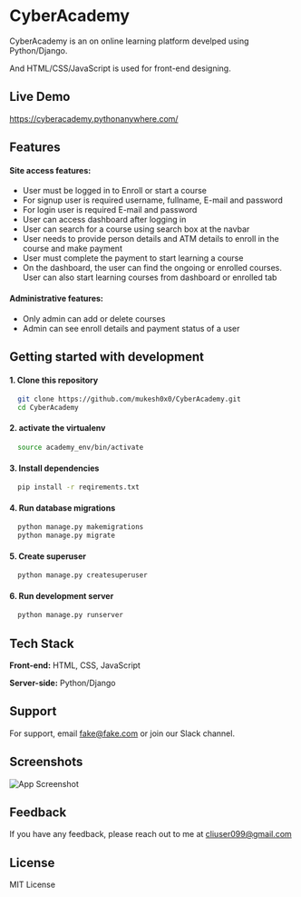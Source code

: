 # CyberAcademy

CyberAcademy is an on online learning platform develped using Python/Django.

And HTML/CSS/JavaScript is used for front-end designing. 


## Live Demo

https://cyberacademy.pythonanywhere.com/


## Features

#### Site access features:
- User must be logged in to Enroll or start a course
- For signup user is required username, fullname, E-mail and password
- For login user is required E-mail and password
- User can access dashboard after logging in
- User can search for a course using search box at the navbar
- User needs to provide person details and ATM details to enroll in the course and make payment
- User must complete the payment to start learning a course
- On the dashboard, the user can find the ongoing or enrolled courses. User can also start learning courses from dashboard or enrolled tab

#### Administrative features:
- Only admin can add or delete courses
- Admin can see enroll details and payment status of a user

## Getting started with development

#### 1. Clone this repository
```bash
  git clone https://github.com/mukesh0x0/CyberAcademy.git
  cd CyberAcademy
```
#### 2. activate the virtualenv
```bash
  source academy_env/bin/activate
```
#### 3. Install dependencies
```bash
  pip install -r reqirements.txt
```

#### 4. Run database migrations
```bash
  python manage.py makemigrations
  python manage.py migrate
```

#### 5. Create superuser
```bash
  python manage.py createsuperuser
```
#### 6. Run development server
```bash
  python manage.py runserver
```
## Tech Stack

**Front-end:** HTML, CSS, JavaScript

**Server-side:** Python/Django


## Support

For support, email fake@fake.com or join our Slack channel.


## Screenshots

![App Screenshot](https://via.placeholder.com/468x300?text=App+Screenshot+Here)


## Feedback

If you have any feedback, please reach out to me at cliuser099@gmail.com


## License

MIT License
